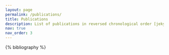 ```yaml
---
layout: page
permalink: /publications/
title: Publications
description: List of publications in reversed chronological order [jekyll-scholar generated].
nav: true
nav_order: 3
---
```


<div class="publications">

{% bibliography %}

</div>
